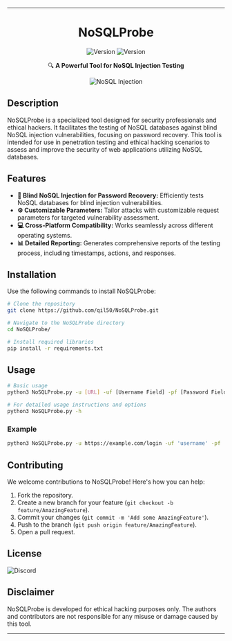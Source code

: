 

---

<div align="center">

# NoSQLProbe

![Version](https://img.shields.io/badge/any_text-you_like-blue)
![Version](https://img.shields.io/badge/version-1.0.0-blue?style=flat)


🔍 **A Powerful Tool for NoSQL Injection Testing**

![NoSQL Injection](https://example.com/path_to_your_gif.gif) <!-- Replace with a relevant GIF link -->

</div>

## Description
NoSQLProbe is a specialized tool designed for security professionals and ethical hackers. It facilitates the testing of NoSQL databases against blind NoSQL injection vulnerabilities, focusing on password recovery. This tool is intended for use in penetration testing and ethical hacking scenarios to assess and improve the security of web applications utilizing NoSQL databases.

## Features
- **🔑 Blind NoSQL Injection for Password Recovery:** Efficiently tests NoSQL databases for blind injection vulnerabilities.
- **⚙️ Customizable Parameters:** Tailor attacks with customizable request parameters for targeted vulnerability assessment.
- **💻 Cross-Platform Compatibility:** Works seamlessly across different operating systems.
- **📊 Detailed Reporting:** Generates comprehensive reports of the testing process, including timestamps, actions, and responses.

## Installation
Use the following commands to install NoSQLProbe:

```bash
# Clone the repository
git clone https://github.com/qil50/NoSQLProbe.git

# Navigate to the NoSQLProbe directory
cd NoSQLProbe/

# Install required libraries
pip install -r requirements.txt
```

## Usage

```bash
# Basic usage
python3 NoSQLProbe.py -u [URL] -uf [Username Field] -pf [Password Field] -b [Body JSON] [Other Options]

# For detailed usage instructions and options
python3 NoSQLProbe.py -h
```

### Example
```bash
python3 NoSQLProbe.py -u https://example.com/login -uf 'username' -pf 'password' -rn 'admin' -b '{"username":"", "password":""}' -sc 200 -f "Invalid credentials"
```

## Contributing

We welcome contributions to NoSQLProbe! Here's how you can help:

1. Fork the repository.
2. Create a new branch for your feature (`git checkout -b feature/AmazingFeature`).
3. Commit your changes (`git commit -m 'Add some AmazingFeature'`).
4. Push to the branch (`git push origin feature/AmazingFeature`).
5. Open a pull request.

## License
![Discord](https://img.shields.io/discord/1170142610887815308)

## Disclaimer
NoSQLProbe is developed for ethical hacking purposes only. The authors and contributors are not responsible for any misuse or damage caused by this tool.

---
